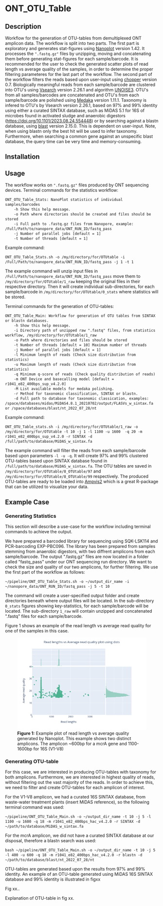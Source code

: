 # ONT_OTU_Table
## Description
Workflow for the generation of OTU-tables from demultiplexed ONT amplicon data.
The workflow is split into two parts. 
The first part is exploratory and generates stat-figures using [Nanoplot](https://github.com/wdecoster/NanoPlot) version 1.42. It processes the ``` ".fastq.gz" ``` files by unzipping, moving and concatenating them before generating stat-figures for each sample/barcode.
It is recommended for the user to check the generated scatter plots of read length vs average quality of the samples, in order to determine the proper filtering parameteres for the last part of the workflow.
The second part of the workflow filters the reads based upon user-input using [chopper](https://github.com/wdecoster/chopper) version 0.7.
Biologically meaningful reads from each sample/barcode are clustered into OTU's using [Vsearch](https://github.com/torognes/vsearch) version 2.26.1 and algorithm [UNOISE3](https://doi.org/10.1093/bioinformatics/btv401).
OTU's from all samples/barcodes are concatenated and OTU's from each sample/barcode are polished using [Medaka](https://github.com/nanoporetech/medaka) version 1.11.1.
Taxonomy is infered to OTU's by Vsearch version 2.26.1, based on 97% and 99% identity using either a curated SINTAX database, such as MiDAS 5.1 for 16S of microbes found in activated sludge and anaerobic digestors (https://doi.org/10.1101/2023.08.24.554448) or by searching against a blastn database, using [blast](https://blast.ncbi.nlm.nih.gov/doc/blast-help/) version 2.15.0. This is dependent on user-input. Note, when using blastn only the best hit will be used to infer taxonomy. Furthermore, when searching a common gene against an unspecific blast database, the query time can be very time and memory-consuming.

## Installation 

## Usage
The workflow works on ``` ".fastq.gz" ``` files produced by ONT sequencing devices.
Terminal commands for the statistics workflow:
``` 
ONT_OTU_Table_Stats: NanoPlot statistics of individual samples/barcodes
    -h Show this help message.
    -o Path where directories should be created and files should be stored
    -i Full path to .fastq.gz files from Nanopore, example: /Full/Path/to/nanopore_data/ONT_RUN_ID/fastq_pass  
    -j Number of parallel jobs [default = 1]
    -t Number of threads [default = 1]
```
Example command:
   
``` 
ONT_OTU_Table_Stats.sh -o /my/directory/for/OTUtable -i /Full/Path/to/nanopore_data/ONT_RUN_ID/fastq_pass -j 1 -t 1
```
   
The example command will unzip input files in ``` /Full/Path/to/nanopore_data/ONT_RUN_ID/fastq_pass ``` move them to ``` /my/directory/for/OTUtable/1_raw ``` keeping the original files in their respective directory. Then it will create individual sub-directories, for each sample/barcode in ``` /my/directory/for/OTUtable/0_stats ``` where statistics will be stored.

Terminal commands for the generation of OTU-tables:
``` 
ONT_OTU_Table_Main: Workflow for generation of OTU tables from SINTAX or blastn databases.
    -h Show this help message.
    -i Directory path of unzipped raw ".fastq" files, from statistics workflow, /my/directory/for/OTUtable/1_raw
    -o Path where directories and files should be stored
    -t Number of threads [default = 10] Maximum number of threads
    -j Number of parallel jobs [default = 1]
    -l Minimum length of reads (Check size distribution from statistics)
    -u Maximum length of reads (Check size distribution from statistics)
    -q Minimum q-score of reads (Check quality distribution of reads)
    -m ONT Device and basecalling model [default = r1041_e82_400bps_sup_v4.2.0]
    -M List available models for medaka polishing.
    -r Method for taxonomic classification, SINTAX or blastn.
    -d Full path to database for taxonomic classication, examples: /space/databases/midas/MiDAS4.8.1_20210702/output/FLASVs_w_sintax.fa or /space/databases/blast/nt_2022_07_28/nt
```
Example command:
```
ONT_OTU_Table_stats.sh -i /my/directory/for/OTUtable/1_raw -o /my/directory/for/OTUtable -t 10 -j 1 -l 1100 -u 1600  -q 20 -m r1041_e82_400bps_sup_v4.2.0 -r SINTAX -d /full/path/to/database/MiDAS_w_sintax.fa  
```
The example command will filter the reads from each sample/barcode based upon parameters ``` -l -u -q ```. It will create 97% and 99% clustered OTU-tables based upon SINTAX database found in ``` /full/path/to/database/MiDAS_w_sintax.fa ```. The OTU tables are saved in ``` /my/directory/for/OTUtable/8_OTUtable/97 ``` and ``` /my/directory/for/OTUtable/8_OTUtable/99 ``` respectively. The produced OTU-tables are ready to be loaded into [Ampvis2](https://kasperskytte.github.io/ampvis2/index.html) which is a great R-package that can be utilized to visualize your data. 


## Example Case
### Generating Statistics
This section will describe a use-case for the workflow including terminal commands to achieve the output. 

We have prepared a barcoded library for sequencing using SQK-LSK114 and PCR-barcoding EXP-PBC096. The library has been prepared from samples stemming from anaerobic digestors, with two diffrent amplicons from each sample/barcode.
The output ".fastq.gz" files are now located in a folder called "fastq_pass" under our ONT sequencing run directory.
We want to check the size and quality of our two amplicons, for further filtering.
We use the first part of the workflow as follows:

```
~/pipeline/ONT_OTU_Table_Stats.sh -o ~/output_dir_name -i ~/nanopore_data/ONT_RUN_ID/fastq_pass -j 5 -t 10
```
The command will create a user-specified output folder and create directories beneath where output files will be located.
In the sub-directory ``` 0_stats ``` figures showing key-statistics, for each sample/barcode will be located. The sub-directory ``` 1_raw ``` will contain unzipped and concatenated ".fastq" files for each sample/barcode.

Figure 1 shows an example of the read length vs average read quality for one of the samples in this case.
<figure id="figref-nanoplot">
  <img src="Example_Figures/Nanoplot - example.png">
  <figcaption>
  <strong>Figure 1:</strong> Example plot of read length vs average quality generated by Nanoplot. This example shows two distinct amplicons. The amplicon ~600bp for a mcrA gene and 1100-1600bp for 16S (V1-V8) 
  </figcaption>
</figure>


### Generating OTU-table
For this case, we are interested in producing OTU-tables with taxonomy for both amplicons. Furthermore, we are interested in highest quality of reads, without filtering out the vast majority of the reads. In order to achieve this, we need to filter and create OTU-tables for each amplicon of interest.

For the V1-V8 amplicon, we had a curated 16S SINTAX database, from waste-water treatment plants (insert MiDAS reference), so the following terminal command was used:

```
~/pipeline/ONT_OTU_Table_Main.sh -o ~/output_dir_name -t 10 -j 5 -l 1100 -u 1600 -q 18 -m r1041_e82_400bps_hac_v4.2.0 -r SINTAX -d ~/path/to/database/MiDAS_w_sintax.fa
```

For the mcrA amplicon, we did not have a curated SINTAX database at our disposal, therefore a blastn search was used:

```
bash ~/pipeline/ONT_OTU_Table_Main.sh -o ~/output_dir_name -t 10 -j 5 -l 400 -u 600 -q 18 -m r1041_e82_400bps_hac_v4.2.0 -r blastn -d ~/path/to/database/blast/nt_2022_07_28/nt
```


OTU-tables are generated based upon the results from 97% and 99% identity.
An example of an OTU-table generated using MiDAS 16S SINTAX database and 99% identity is illustrated in figxx

Fig xx..


Explanation of OTU-table in fig xx.





